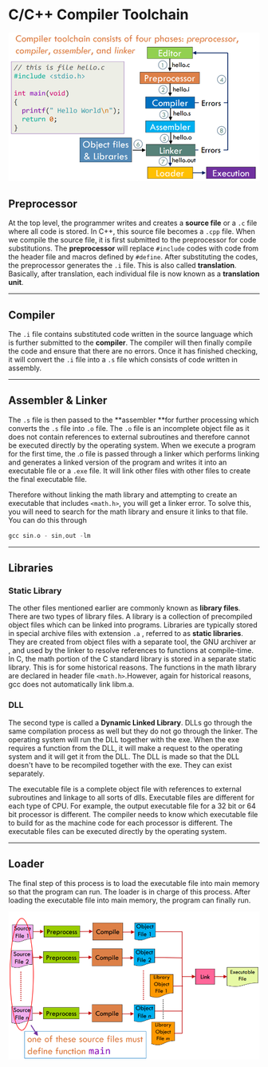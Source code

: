 # C/C++ Compiler Toolchain

![Compiler Toolchain](Pictures/C++_CompilerToolchain.PNG)

## Preprocessor

At the top level, the programmer writes and creates a **source file** or a `.c` file where all code is stored. In C++, this source file becomes a `.cpp` file. When we compile the source file, it is first submitted to the preprocessor for code substitutions. The **preprocessor** will replace `#include` codes with code from the header file and macros defined by `#define`. After substituting the codes, the preprocessor generates the `.i` file. This is also called **translation**. Basically, after translation, each individual file is now known as a **translation unit**.



---

## Compiler

The `.i` file contains substituted code written in the source language which is further submitted to the **compiler**. The compiler will then finally compile the code and ensure that there are no errors. Once it has finished checking, it will convert the `.i` file into a `.s` file which consists of code written in assembly.



---

## Assembler & Linker

The `.s` file is then passed to the **assembler **for further processing which converts the `.s` file into `.o` file. The `.o` file is an incomplete object file as it does not contain references to external subroutines and therefore cannot be executed directly by the operating system. When we execute a program for the first time, the .o file is passed through a linker which performs linking and generates a linked version of the program and writes it into an executable file or a `.exe` file. It will link other files with other files to create the final executable file.

Therefore without linking the math library and attempting to create an executable that includes `<math.h>`, you will get a linker error. To solve this, you will need to search for the math library and ensure it links to that file. You can do this through

```cpp
gcc sin.o - sin,out -lm
```



---

## Libraries

### Static Library

The other files mentioned earlier are commonly known as **library files**. There are two types of library files. A library is a collection of precompiled object files which can be linked into programs. Libraries are typically stored in special archive files with extension `.a` , referred to as **static libraries**. They are created from object files with a separate tool, the GNU archiver ar , and used by the linker to resolve references to functions at compile-time. In C, the math portion of the C standard library is stored in a separate static library. This is for some historical reasons. The functions in the math library are declared in header file `<math.h>`.However, again for historical reasons, gcc does not automatically link libm.a.

### DLL

The second type is called a **Dynamic Linked Library**. DLLs go through the same compilation process as well but they do not go through the linker. The operating system will run the DLL together with the exe. When the exe requires a function from the DLL, it will make a request to the operating system and it will get it from the DLL. The DLL is made so that the DLL doesn't have to be recompiled together with the exe. They can exist separately.

The executable file is a complete object file with references to external subroutines and linkage to all sorts of dlls. Executable files are different for each type of CPU. For example, the output executable file for a 32 bit or 64 bit processor is different. The compiler needs to know which executable file to build for as the machine code for each processor is different. The executable files can be executed directly by the operating system.



---

## Loader

The final step of this process is to load the executable file into main memory so that the program can run. The loader is in charge of this process. After loading the executable file into main memory, the program can finally run.





![Compiler Toolchain 2](Pictures/C++_CompilerToolchain2.PNG)
